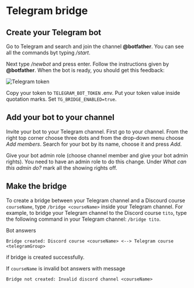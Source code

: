 # Telegram bridge

## Create your Telegram bot

Go to Telegram and search and join the channel **@botfather**. You can see all the commands byt typing _/start_.

Next type _/newbot_ and press enter. Follow the instructions given by **@botfather**. When the bot is ready, you should get this feedback:

![Telegram token](./images/telegramtoken.png)

Copy your token to `TELEGRAM_BOT_TOKEN` .env. Put your token value inside quotation marks. Set `TG_BRIDGE_ENABLED=true`.

## Add your bot to your channel

Invite your bot to your Telegram channel. First go to your channel. From the right top corner choose three dots and from the drop-down menu choose _Add members_. Search for your bot by its name, choose it and press _Add_.

Give your bot admin role (choose channel member and give your bot admin rights). You need to have an admin role to do this change. Under _What can this admin do?_ mark all the showing rights off.

## Make the bridge

To create a bridge between your Telegram channel and a Discourd course `courseName`, type `/bridge <courseName>` inside your Telegram channel. For example, to bridge your Telegram channel to the Discord course `tito`, type the following command in your Telegram channel: `/bridge tito`.

Bot answers
```
Bridge created: Discord course <courseName> <--> Telegram course <telegramGroup>
```
if bridge is created successfully.

If `courseName` is invalid bot answers with message
```
Bridge not created: Invalid discord channel <courseName>
```
